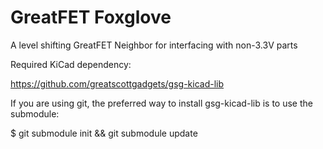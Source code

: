 # GreatFET Foxglove
A level shifting GreatFET Neighbor for interfacing with non-3.3V parts

Required KiCad dependency:

https://github.com/greatscottgadgets/gsg-kicad-lib

If you are using git, the preferred way to install gsg-kicad-lib is to use the
submodule:

$ git submodule init && git submodule update
